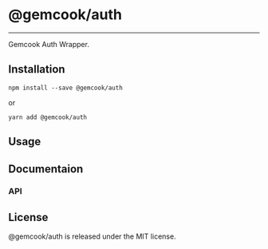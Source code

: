 # @gemcook/auth

---

Gemcook Auth Wrapper.

## Installation

```shell
npm install --save @gemcook/auth
```

or

```shell
yarn add @gemcook/auth
```

## Usage

## Documentaion

### API

## License

@gemcook/auth is released under the MIT license.
